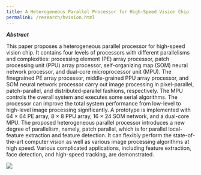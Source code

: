 ```yaml
---
title: A Heterogeneous Parallel Processor for High-Speed Vision Chip
permalink: /research/hvision.html
---
```


***Abstract***

This paper proposes a heterogeneous parallel
processor for high-speed vision chip. It contains four levels of
processors with different parallelisms and complexities: processing element (PE) array processor, patch processing unit (PPU)
array processor, self-organizing map (SOM) neural network
processor, and dual-core microprocessor unit (MPU). The finegrained PE array processor, middle-grained PPU array processor,
and SOM neural network processor carry out image processing
in pixel-parallel, patch-parallel, and distributed-parallel fashions,
respectively. The MPU controls the overall system and executes
some serial algorithms. The processor can improve the total
system performance from low-level to high-level image processing
significantly. A prototype is implemented with 64 × 64 PE array,
8 × 8 PPU array, 16 × 24 SOM network, and a dual-core MPU.
The proposed heterogeneous parallel processor introduces a new
degree of parallelism, namely, patch parallel, which is for parallel
local-feature extraction and feature detection. It can flexibly
perform the state-of-the-art computer vision as well as various
image processing algorithms at high speed. Various complicated
applications, including feature extraction, face detection, and
high-speed tracking, are demonstrated.

![](https://jieyang1987.github.io/files/chip_architecture.png)

<!--
***Performance***
-->

<!--
![Chip and Packaging Image]

| Technology| 65nm 1P9M |
|:---:|:---:|
|Size | 4mm × 6mm |
|Core Frequency| 200 MHz|
|On-Chip SRAM|320 KB|
|Processing unit | 16 + 512 |
|Word Bit-width| 16-bit Fixed-point / 2*8b0t uint8|
|Peak Performance| 208 GOPS@16bit, 413 GOPS@8bit)
|I/O Bandwidth| 3.2 Gbps (duplex)|
-->
